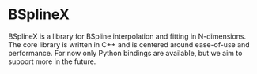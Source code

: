 # BSplineX

BSplineX is a library for BSpline interpolation and fitting in N-dimensions. The core library is written in C++ and is centered around ease-of-use and performance. For now only Python bindings are available, but we aim to support more in the future.
